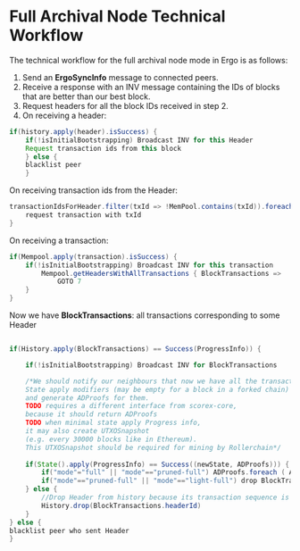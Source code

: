 # Full Archival Node Technical Workflow

The technical workflow for the full archival node mode in Ergo is as follows:

1. Send an **ErgoSyncInfo** message to connected peers.
2. Receive a response with an INV message containing the IDs of blocks that are better than our best block.
3. Request headers for all the block IDs received in step 2.
4. On receiving a header:

```java
if(history.apply(header).isSuccess) {
    if(!isInitialBootstrapping) Broadcast INV for this Header
    Request transaction ids from this block
    } else {
    blacklist peer
    }
```

On receiving transaction ids from the Header:

```java
transactionIdsForHeader.filter(txId => !MemPool.contains(txId)).foreach { txId =>
    request transaction with txId
}
```

On receiving a transaction:

```java
if(Mempool.apply(transaction).isSuccess) {
    if(!isInitialBootstrapping) Broadcast INV for this transaction
        Mempool.getHeadersWithAllTransactions { BlockTransactions =>
            GOTO 7
    }
}
```

Now we have **BlockTransactions**: all transactions corresponding to some Header

```java

if(History.apply(BlockTransactions) == Success(ProgressInfo)) {

    if(!isInitialBootstrapping) Broadcast INV for BlockTransactions

    /*We should notify our neighbours that now we have all the transactions
    State apply modifiers (may be empty for a block in a forked chain)
    and generate ADProofs for them.
    TODO requires a different interface from scorex-core,
    because it should return ADProofs
    TODO when minimal state apply Progress info,
    it may also create UTXOSnapshot
    (e.g. every 30000 blocks like in Ethereum).
    This UTXOSnapshot should be required for mining by Rollerchain*/
    
    if(State().apply(ProgressInfo) == Success((newState, ADProofs))) {
        if("mode"="full" || "mode"=="pruned-full") ADProofs.foreach ( ADProof => History.apply(ADProof))
        if("mode"=="pruned-full" || "mode"=="light-full") drop BlockTransactions and ADProofs older than BlocksToKeep
    } else {
        //Drop Header from history because its transaction sequence is not valid
        History.drop(BlockTransactions.headerId)
    }
} else {
blacklist peer who sent Header
}
```